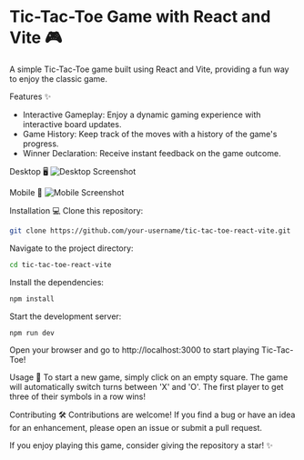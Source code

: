# Tic-Tac-Toe Game with React and Vite 🎮

A simple Tic-Tac-Toe game built using React and Vite, providing a fun way to enjoy the classic game.

Features ✨

- Interactive Gameplay: Enjoy a dynamic gaming experience with interactive board updates.
- Game History: Keep track of the moves with a history of the game's progress.
- Winner Declaration: Receive instant feedback on the game outcome.

Desktop 🖥️
![Desktop Screenshot](desktop-screenshot.png)

Mobile 📱
![Mobile Screenshot](mobile-screenshot.png)

Installation 💻
Clone this repository:

```bash
git clone https://github.com/your-username/tic-tac-toe-react-vite.git
```

Navigate to the project directory:

```bash
cd tic-tac-toe-react-vite
```

Install the dependencies:

```bash
npm install
```

Start the development server:

```bash
npm run dev
```

Open your browser and go to http://localhost:3000 to start playing Tic-Tac-Toe!

Usage 🚀
To start a new game, simply click on an empty square. The game will automatically switch turns between 'X' and 'O'. The first player to get three of their symbols in a row wins!

Contributing 🛠️
Contributions are welcome! If you find a bug or have an idea for an enhancement, please open an issue or submit a pull request.

If you enjoy playing this game, consider giving the repository a star! ✨
